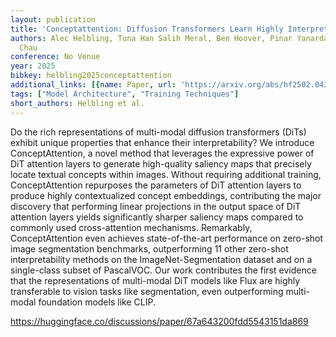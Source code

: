 ```yaml
---
layout: publication
title: 'Conceptattention: Diffusion Transformers Learn Highly Interpretable Features'
authors: Alec Helbling, Tuna Han Salih Meral, Ben Hoover, Pinar Yanardag, Duen Horng
  Chau
conference: No Venue
year: 2025
bibkey: helbling2025conceptattention
additional_links: [{name: Paper, url: 'https://arxiv.org/abs/hf2502.04320'}]
tags: ["Model Architecture", "Training Techniques"]
short_authors: Helbling et al.
---
```

Do the rich representations of multi-modal diffusion transformers (DiTs) exhibit unique properties that enhance their interpretability? We introduce ConceptAttention, a novel method that leverages the expressive power of DiT attention layers to generate high-quality saliency maps that precisely locate textual concepts within images. Without requiring additional training, ConceptAttention repurposes the parameters of DiT attention layers to produce highly contextualized concept embeddings, contributing the major discovery that performing linear projections in the output space of DiT attention layers yields significantly sharper saliency maps compared to commonly used cross-attention mechanisms. Remarkably, ConceptAttention even achieves state-of-the-art performance on zero-shot image segmentation benchmarks, outperforming 11 other zero-shot interpretability methods on the ImageNet-Segmentation dataset and on a single-class subset of PascalVOC. Our work contributes the first evidence that the representations of multi-modal DiT models like Flux are highly transferable to vision tasks like segmentation, even outperforming multi-modal foundation models like CLIP.

https://huggingface.co/discussions/paper/67a643200fdd5543151da869